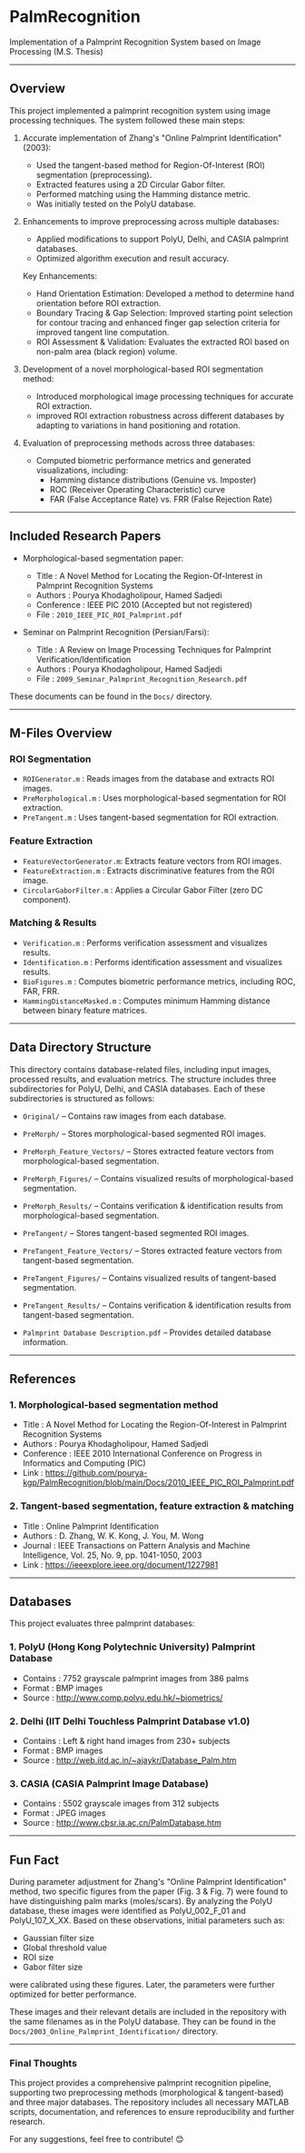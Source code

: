 # PalmRecognition
Implementation of a Palmprint Recognition System based on Image Processing (M.S. Thesis)
****************************************************************************************************
## Overview
This project implemented a palmprint recognition system using image processing techniques. The system
followed these main steps:

1. Accurate implementation of Zhang's "Online Palmprint Identification" (2003):
   - Used the tangent-based method for Region-Of-Interest (ROI) segmentation (preprocessing).
   - Extracted features using a 2D Circular Gabor filter.
   - Performed matching using the Hamming distance metric.
   - Was initially tested on the PolyU database.

2. Enhancements to improve preprocessing across multiple databases:
   - Applied modifications to support PolyU, Delhi, and CASIA palmprint databases.
   - Optimized algorithm execution and result accuracy.

   Key Enhancements:
   - Hand Orientation Estimation: Developed a method to determine hand orientation before ROI extraction.
   - Boundary Tracing & Gap Selection: Improved starting point selection for contour tracing and enhanced
     finger gap selection criteria for improved tangent line computation.
   - ROI Assessment & Validation: Evaluates the extracted ROI based on non-palm area (black region) volume.

3. Development of a novel morphological-based ROI segmentation method:
   - Introduced morphological image processing techniques for accurate ROI extraction.
   - improved ROI extraction robustness across different databases by adapting to variations in hand 
     positioning and rotation. 

4. Evaluation of preprocessing methods across three databases:
   - Computed biometric performance metrics and generated visualizations, including:
     - Hamming distance distributions (Genuine vs. Imposter)
     - ROC (Receiver Operating Characteristic) curve
     - FAR (False Acceptance Rate) vs. FRR (False Rejection Rate)
****************************************************************************************************
## Included Research Papers
- Morphological-based segmentation paper:
  - Title      : A Novel Method for Locating the Region-Of-Interest in Palmprint Recognition Systems
  - Authors    : Pourya Khodagholipour, Hamed Sadjedi
  - Conference : IEEE PIC 2010 (Accepted but not registered)
  - File       : `2010_IEEE_PIC_ROI_Palmprint.pdf`

- Seminar on Palmprint Recognition (Persian/Farsi):
  - Title      : A Review on Image Processing Techniques for Palmprint Verification/Identification
  - Authors    : Pourya Khodagholipour, Hamed Sadjedi
  - File       : `2009_Seminar_Palmprint_Recognition_Research.pdf`

These documents can be found in the `Docs/` directory.
****************************************************************************************************
## M-Files Overview

### ROI Segmentation
- `ROIGenerator.m`          : Reads images from the database and extracts ROI images.
- `PreMorphological.m`      : Uses morphological-based segmentation for ROI extraction.
- `PreTangent.m`            : Uses tangent-based segmentation for ROI extraction.

### Feature Extraction
- `FeatureVectorGenerator.m`: Extracts feature vectors from ROI images.
- `FeatureExtraction.m`     : Extracts discriminative features from the ROI image.
- `CircularGaborFilter.m`   : Applies a Circular Gabor Filter (zero DC component).

### Matching & Results
- `Verification.m`          : Performs verification assessment and visualizes results.
- `Identification.m`        : Performs identification assessment and visualizes results.
- `BioFigures.m`            : Computes biometric performance metrics, including ROC, FAR, FRR.
- `HammingDistanceMasked.m` : Computes minimum Hamming distance between binary feature matrices.
****************************************************************************************************
## Data Directory Structure
This directory contains database-related files, including input images, processed results, and 
evaluation metrics. The structure includes three subdirectories for PolyU, Delhi, and CASIA databases.
Each of these subdirectories is structured as follows:

- `Original/`                   – Contains raw images from each database.
- `PreMorph/`                   – Stores morphological-based segmented ROI images.
- `PreMorph_Feature_Vectors/`   – Stores extracted feature vectors from morphological-based segmentation.
- `PreMorph_Figures/`           – Contains visualized results of morphological-based segmentation.
- `PreMorph_Results/`           – Contains verification & identification results from morphological-based segmentation.
- `PreTangent/`                 – Stores tangent-based segmented ROI images.
- `PreTangent_Feature_Vectors/` – Stores extracted feature vectors from tangent-based segmentation.
- `PreTangent_Figures/`         – Contains visualized results of tangent-based segmentation.
- `PreTangent_Results/`         – Contains verification & identification results from tangent-based segmentation.

- `Palmprint Database Description.pdf` – Provides detailed database information.
****************************************************************************************************
## References

### 1. Morphological-based segmentation method
- Title      : A Novel Method for Locating the Region-Of-Interest in Palmprint Recognition Systems
- Authors    : Pourya Khodagholipour, Hamed Sadjedi
- Conference : IEEE 2010 International Conference on Progress in Informatics and Computing (PIC)
- Link       : https://github.com/pourya-kgp/PalmRecognition/blob/main/Docs/2010_IEEE_PIC_ROI_Palmprint.pdf

### 2. Tangent-based segmentation, feature extraction & matching
- Title      : Online Palmprint Identification
- Authors    : D. Zhang, W. K. Kong, J. You, M. Wong
- Journal    : IEEE Transactions on Pattern Analysis and Machine Intelligence, Vol. 25, No. 9, pp. 1041-1050, 2003
- Link       : https://ieeexplore.ieee.org/document/1227981
****************************************************************************************************
## Databases
This project evaluates three palmprint databases:

### 1. PolyU (Hong Kong Polytechnic University) Palmprint Database
- Contains : 7752 grayscale palmprint images from 386 palms
- Format   : BMP images
- Source   : http://www.comp.polyu.edu.hk/~biometrics/

### 2. Delhi (IIT Delhi Touchless Palmprint Database v1.0)
- Contains : Left & right hand images from 230+ subjects
- Format   : BMP images
- Source   : http://web.iitd.ac.in/~ajaykr/Database_Palm.htm

### 3. CASIA (CASIA Palmprint Image Database)
- Contains : 5502 grayscale images from 312 subjects
- Format   : JPEG images
- Source   : http://www.cbsr.ia.ac.cn/PalmDatabase.htm
****************************************************************************************************
## Fun Fact
During parameter adjustment for Zhang's "Online Palmprint Identification" method, two specific figures
from the paper (Fig. 3 & Fig. 7) were found to have distinguishing palm marks (moles/scars). By analyzing
the PolyU database, these images were identified as PolyU_002_F_01 and PolyU_107_X_XX. Based on these
observations, initial parameters such as:

- Gaussian filter size
- Global threshold value
- ROI size
- Gabor filter size

were calibrated using these figures. Later, the parameters were further optimized for better performance.

These images and their relevant details are included in the repository with the same filenames as in the
PolyU database. They can be found in the `Docs/2003_Online_Palmprint_Identification/` directory.
****************************************************************************************************
### Final Thoughts
This project provides a comprehensive palmprint recognition pipeline, supporting two preprocessing methods
(morphological & tangent-based) and three major databases. The repository includes all necessary MATLAB scripts,
documentation, and references to ensure reproducibility and further research.

For any suggestions, feel free to contribute! 😊